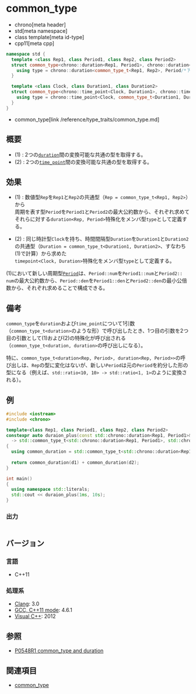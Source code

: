 # common_type
* chrono[meta header]
* std[meta namespace]
* class template[meta id-type]
* cpp11[meta cpp]

```cpp
namespace std {
  template <class Rep1, class Period1, class Rep2, class Period2>
  struct common_type<chrono::duration<Rep1, Period1>, chrono::duration<Rep2, Period2>> {
    using type = chrono::duration<common_type_t<Rep1, Rep2>, Period/*下記参照*/>;                       
  }

  template <class Clock, class Duration1, class Duration2>
  struct common_type<chrono::time_point<Clock, Duration1>, chrono::time_point<Clock, Duration2>> {
    using type = chrono::time_point<Clock, common_type_t<Duration1, Duration2>>;
  }
}
```
* common_type[link /reference/type_traits/common_type.md]

## 概要
- (1) : 2つの[`duration`](duration.md)間の変換可能な共通の型を取得する。
- (2) : 2つの[`time_point`](time_point.md)間の変換可能な共通の型を取得する。

## 効果
- (1) : 数値型`Rep`を`Rep1`と`Rep2`の共通型（`Rep = common_type_t<Rep1, Rep2>`）から  
  周期を表す型`Period`を`Period1`と`Period2`の最大公約数から、それぞれ求めて  
  それらに対する`duration<Rep, Period>`特殊化をメンバ型`type`として定義する。

- (2) : 同じ時計型`Clock`を持ち、時間間隔型`Duration`を`Duration1`と`Duration2`の共通型（`Duration = common_type_t<Duration1, Duration2>`、すなわち(1)で計算）から求めた  
`timepoint<Clock, Duration>`特殊化をメンバ型`type`として定義する。

(1)において新しい周期型[`Period`](/reference/ratio/ratio.md)は、`Period::num`を`Period1​::​num`と`Period2​::​num`の最大公約数から、`Period::den`を`Period1​::​den`と`Period2​::den`の最小公倍数から、それぞれ求めることで構成できる。

## 備考
`common_type`を`duration`および`time_point`について1引数（`common_type_t<duration>`のような形）で呼び出したとき、1つ目の引数を2つ目の引数として(1)および(2)の特殊化が呼び出される（`common_type_t<duration, duration>`の呼び出しになる）。

特に、`common_type_t<duration<Rep, Period>, duration<Rep, Period>>`の呼び出しは、`Rep`の型に変化はないが、新しい`Period`は元の`Period`を約分した形の型になる（例えば、`std::ratio<10, 10> -> std::ratio<1, 1>`のように変換される）。

## 例
```cpp example
#include <iostream>
#include <chrono>

template<class Rep1, class Period1, class Rep2, class Period2>
constexpr auto duraion_plus(const std::chrono::duration<Rep1, Period1>& d1, const std::chrono::duration<Rep2, Period2>& d2)
  -> std::common_type_t<std::chrono::duration<Rep1, Period1>, std::chrono::duration<Rep2, Period2>>
{
  using common_duration = std::common_type_t<std::chrono::duration<Rep1, Period1>, std::chrono::duration<Rep2, Period2>>;
  
  return common_duration(d1) + common_duration(d2);
}

int main()
{
  using namespace std::literals;
  std::cout << duraion_plus(1ms, 10s);
}
```

### 出力
```
```

## バージョン
### 言語
- C++11

### 処理系
- [Clang](/implementation.md#clang): 3.0
- [GCC, C++11 mode](/implementation.md#gcc): 4.6.1
- [Visual C++](/implementation.md#visual_cpp): 2012

## 参照
- [P0548R1 common_type and duration](http://www.open-std.org/jtc1/sc22/wg21/docs/papers/2017/p0548r1.pdf)

## 関連項目
- [common_type](/reference/type_traits/common_type.md)